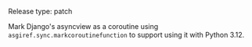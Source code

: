 Release type: patch

Mark Django's asyncview as a coroutine using `asgiref.sync.markcoroutinefunction`
to support using it with Python 3.12.
